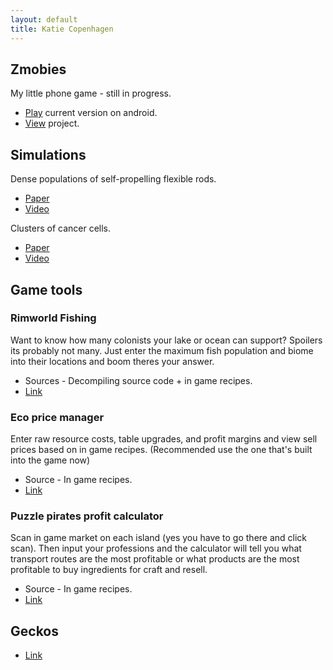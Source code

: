 ```yaml
---
layout: default
title: Katie Copenhagen
---
```


## Zmobies


My little phone game - still in progress. 

- [Play](https://drive.google.com/drive/folders/17zrzNiEpyXOREk8mxCjegsc7m3ZJezom?usp=drive_link) current version on android. 
- [View](https://github.com/kcopenhagen/Zmobies) project.

## Simulations

Dense populations of self-propelling flexible rods. 

- [Paper](https://www.biorxiv.org/content/10.1101/2025.05.23.655808v1.abstract)
- [Video]()

Clusters of cancer cells.

- [Paper](https://www.science.org/doi/full/10.1126/sciadv.aar8483)
- [Video]()

## Game tools

### Rimworld Fishing

Want to know how many colonists your lake or ocean can support? Spoilers its probably not many. Just enter the maximum fish population and biome into their locations and boom theres your answer.

- Sources - Decompiling source code + in game recipes.
- [Link](https://docs.google.com/spreadsheets/d/1biboWS91NA_R3jlMm1soEXaK-HXUMTozSKbAS0gy6rY/copy)

### Eco price manager

Enter raw resource costs, table upgrades, and profit margins and view sell prices based on in game recipes. (Recommended use the one that's built into the game now)

- Source - In game recipes.
- [Link](https://docs.google.com/spreadsheets/d/1w-Hwnca9-3L5g1W_L1PgbY5vgGsHhgfcSNO3lNvM898/copy)

### Puzzle pirates profit calculator

Scan in game market on each island (yes you have to go there and click scan). Then input your professions and the calculator will tell you what transport routes are the most profitable or what products are the most profitable to buy ingredients for craft and resell. 

- Source - In game recipes.
- [Link](https://github.com/kerbonk/YPP-stalls)


## Geckos

- [Link](https://www.morphmarket.com/stores/kcopenhagen/)